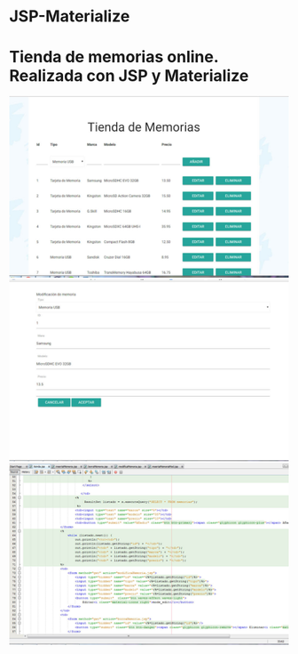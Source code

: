 # JSP-Materialize
<h1>Tienda de memorias online. Realizada con JSP y Materialize</h1>
<img src="1.jpg"><img src="2.jpg"><img src="3.jpg">
